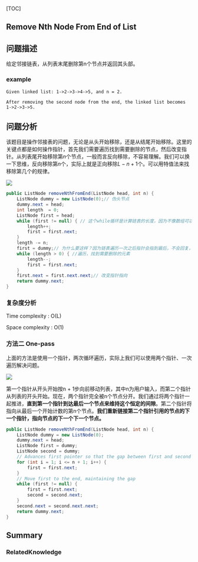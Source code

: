 [TOC]

## Remove Nth Node From End of List

## 问题描述

给定邻接链表，从列表末尾删除第n个节点并返回其头部。

### example

```
Given linked list: 1->2->3->4->5, and n = 2.

After removing the second node from the end, the linked list becomes 1->2->3->5.
```

## 问题分析

该题目是操作邻接表的问题，无论是从头开始移除，还是从结尾开始移除。这里的关键点都是如何操作指针，首先我们需要遍历找到需要删除的节点，然后改变指针。从列表尾开始移除第$n$个节点，一般而言反向移除，不容易理解。我们可以换一下思维，反向移除第$n$个，实际上就是正向移除$L-n+1$个。可以用特值法来找移除第几个的规律。

![](https://raw.githubusercontent.com/bovane/md_images/master/20190104201243.png)

```java
public ListNode removeNthFromEnd(ListNode head, int n) {
    ListNode dummy = new ListNode(0);// 伪头节点
    dummy.next = head;
    int length  = 0;
    ListNode first = head;
    while (first != null) { // 这个while循环是计算链表的长度，因为不像数组可以直接获得长度
        length++;
        first = first.next;
    }
    length -= n;
    first = dummy;// 为什么要这样？因为链表遍历一次之后指针会指到最后，不会回复，因此需要重新指定
    while (length > 0) { //遍历，找到需要删除的元素
        length--;
        first = first.next;
    }
    first.next = first.next.next;// 改变指针指向
    return dummy.next;
}
```

### 复杂度分析

Time complexity : O(L)

Space complexity : O(1)

### 方法二 One-pass

上面的方法是使用一个指针，两次循环遍历，实际上我们可以使用两个指针、一次遍历解决问题。

![](https://raw.githubusercontent.com/bovane/md_images/master/20190104204148.png)

第一个指针从开头开始按n + 1步向前移动列表，其中n为用户输入，而第二个指针从列表的开头开始。现在，两个指针完全被n个节点分开。我们通过将两个指针一起推进，**直到第一个指针到达最后一个节点来维持这个恒定的间隙**。第二个指针将指向从最后一个开始计数的第n个节点。**我们重新链接第二个指针引用的节点的下一个指针，指向节点的下一个下一个节点。**

```java
public ListNode removeNthFromEnd(ListNode head, int n) {
    ListNode dummy = new ListNode(0);
    dummy.next = head;
    ListNode first = dummy;
    ListNode second = dummy;
    // Advances first pointer so that the gap between first and second is n nodes apart
    for (int i = 1; i <= n + 1; i++) {
        first = first.next;
    }
    // Move first to the end, maintaining the gap
    while (first != null) {
        first = first.next;
        second = second.next;
    }
    second.next = second.next.next;
    return dummy.next;
}
```

## Summary

### RelatedKnowledge



